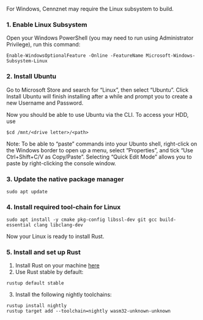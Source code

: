 For Windows, Cennznet may require the Linux subsystem to build.

### 1. Enable Linux Subsystem
Open your Windows PowerShell (you may need to run using Administrator Privilege), run this command:

```
Enable-WindowsOptionalFeature -Online -FeatureName Microsoft-Windows-Subsystem-Linux
```


### 2. Install Ubuntu
Go to Microsoft Store and search for “Linux”, then select “Ubuntu”. Click Install
Ubuntu will finish installing after a while and prompt you to create a new Username and Password.

Now you should be able to use Ubuntu via the CLI. To access your HDD, use 

```
$cd /mnt/<drive letter>/<path>
```

Note: To be able to “paste” commands into your Ubunto shell, right-click on the Windows border to open up a menu, select “Properties”, and tick “Use Ctrl+Shift+C/V as Copy/Paste”.
Selecting “Quick Edit Mode” allows you to paste by right-clicking the console window.

### 3. Update the native package manager

```
sudo apt update
```

### 4. Install required tool-chain for Linux

```
sudo apt install -y cmake pkg-config libssl-dev git gcc build-essential clang libclang-dev
```

Now your Linux is ready to install Rust.

### 5. Install and set up Rust

1. Install Rust on your machine [here](https://rustup.rs/) 
2. Use Rust stable by default:
```
rustup default stable
```
3. Install the following nightly toolchains:
```
rustup install nightly
rustup target add --toolchain=nightly wasm32-unknown-unknown
```